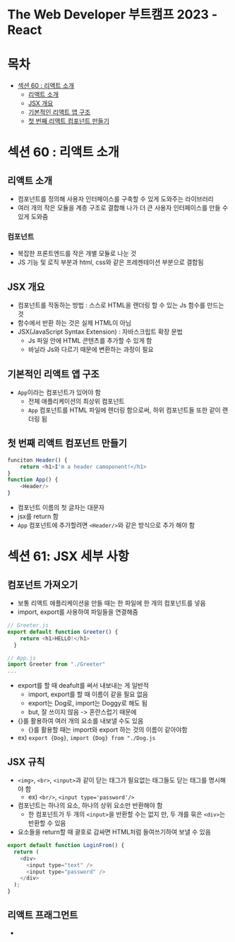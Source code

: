 # The Web Developer 부트캠프 2023 - React
# 목차
- [섹션 60 : 리액트 소개](#섹션-60--리액트-소개)
    - [리액트 소개](#리액트-소개)
    - [JSX 개요](#jsx-개요)
    - [기본적인 리액트 앱 구조](#기본적인-리액트-앱-구조)
    - [첫 번째 리액트 컴포넌트 만들기](#첫-번째-리액트-컴포넌트-만들기)
# 섹션 60 : 리액트 소개
## 리액트 소개
- 컴포넌트를 정의해 사용자 인터페이스를 구축할 수 있게 도와주는 라이브러리
- 여러 개의 작은 모듈을 계층 구조로 결합해 나가 더 큰 사용자 인터페이스를 만들 수 있게 도와줌
### 컴포넌트
- 복잡한 프론트엔드를 작은 개별 모듈로 나눈 것
- JS 기능 및 로직 부분과 html, css와 같은 프레젠테이션 부분으로 결합됨
## JSX 개요
- 컴포넌트를 작동하는 방법 : 스스로 HTML을 랜더링 할 수 있는 Js 함수를 만드는 것
- 함수에서 반환 하는 것은 실제 HTML이 아님
- JSX(JavaScript Syntax Extension) : 자바스크립트 확장 문법
    - Js 파일 안에 HTML 콘텐츠를 추가할 수 있게 함
    - 바닐라 Js와 다르기 때문에 변환하는 과정이 필요
## 기본적인 리액트 앱 구조
- `App`이라는 컴포넌트가 있어야 함
    - 전체 애플리케이션의 최상위 컴포넌트
    - `App` 컴포넌트를 HTML 파일에 렌더링 함으로써, 하위 컴포넌트들 또한 같이 랜더링 됨
## 첫 번째 리액트 컴포넌트 만들기
```js
funciton Header() {
    return <h1>I'm a header camoponent!</h1>
}
function App() {
    <Header/>
}
```
- 컴포넌트 이름의 첫 글자는 대문자
- jsx를 return 함
- `App` 컴포넌트에 추가할려면 `<Header/>`와 같은 방식으로 추가 해야 함
# 섹션 61: JSX 세부 사항
## 컴포넌트 가져오기
- 보통 리액트 애플리케이션을 만들 때는 한 파일에 한 개의 컴포넌트를 넣음
- import, export를 사용하여 파일들을 연결해줌
```js
// Greeter.js
export default function Greeter() {
    return <h1>HELLO!</h1>
  }

// App.js
import Greeter from "./Greeter"
...
```
- export를 할 때 deafult를 써서 내보내는 게 일반적
    - import, export를 할 때 이름이 같을 필요 없음
    - export는 Dog로, import는 Doggy로 해도 됨
    - but, 잘 쓰이지 않음 -> 혼란스럽기 때문에
- {}를 활용하여 여러 개의 요소를 내보낼 수도 있음
    - {}를 활용할 때는 import와 export 하는 것의 이름이 같아야함
- ex) `export {Dog}`, `import {Dog} from "./Dog.js`
## JSX 규칙
- `<img>`, `<br>`, `<input>`과 같이 닫는 태그가 필요없는 태그들도 닫는 태그를 명시해야 함
    - ex) `<br/>`, `<input type='password'/>`
- 컴포넌트는 하나의 요소, 하나의 상위 요소만 반환해야 함
    - 한 컴포넌트가 두 개의 `<input>`을 반환할 수는 없지 만, 두 개를 묶은 `<div>`는 반환할 수 있음
- 요소들을 return할 때 괄호로 감싸면 HTML처럼 들여쓰기하여 보낼 수 있음
``` js
export default function LoginFrom() {
  return (
    <div>
      <input type="text" />
      <input type="password" />
    </div>
  );
}
```
## 리액트 프래그먼트
- 